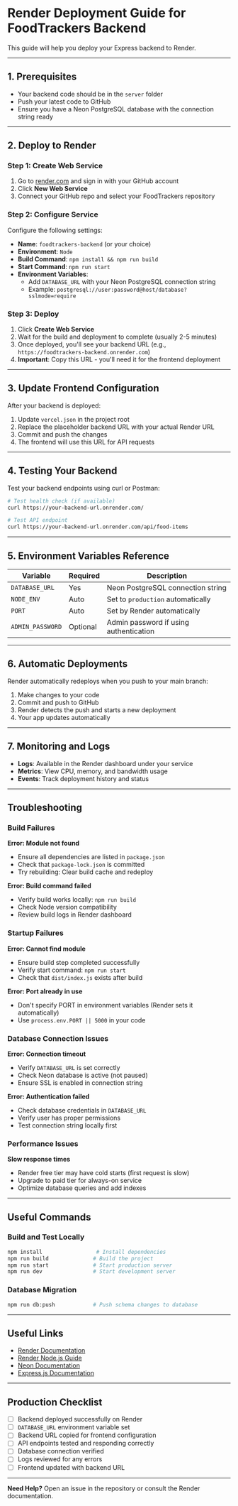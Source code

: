 # Render Deployment Guide for FoodTrackers Backend

This guide will help you deploy your Express backend to Render.

---

## 1. Prerequisites
- Your backend code should be in the `server` folder
- Push your latest code to GitHub
- Ensure you have a Neon PostgreSQL database with the connection string ready

---

## 2. Deploy to Render

### Step 1: Create Web Service
1. Go to [render.com](https://render.com) and sign in with your GitHub account
2. Click **New Web Service**
3. Connect your GitHub repo and select your FoodTrackers repository

### Step 2: Configure Service
Configure the following settings:

- **Name**: `foodtrackers-backend` (or your choice)
- **Environment**: `Node`
- **Build Command**: `npm install && npm run build`
- **Start Command**: `npm run start`
- **Environment Variables**: 
  - Add `DATABASE_URL` with your Neon PostgreSQL connection string
  - Example: `postgresql://user:password@host/database?sslmode=require`

### Step 3: Deploy
1. Click **Create Web Service**
2. Wait for the build and deployment to complete (usually 2-5 minutes)
3. Once deployed, you'll see your backend URL (e.g., `https://foodtrackers-backend.onrender.com`)
4. **Important**: Copy this URL - you'll need it for the frontend deployment

---

## 3. Update Frontend Configuration

After your backend is deployed:

1. Update `vercel.json` in the project root
2. Replace the placeholder backend URL with your actual Render URL
3. Commit and push the changes
4. The frontend will use this URL for API requests

---

## 4. Testing Your Backend

Test your backend endpoints using curl or Postman:

```bash
# Test health check (if available)
curl https://your-backend-url.onrender.com/

# Test API endpoint
curl https://your-backend-url.onrender.com/api/food-items
```

---

## 5. Environment Variables Reference

| Variable | Required | Description |
|----------|----------|-------------|
| `DATABASE_URL` | Yes | Neon PostgreSQL connection string |
| `NODE_ENV` | Auto | Set to `production` automatically |
| `PORT` | Auto | Set by Render automatically |
| `ADMIN_PASSWORD` | Optional | Admin password if using authentication |

---

## 6. Automatic Deployments

Render automatically redeploys when you push to your main branch:

1. Make changes to your code
2. Commit and push to GitHub
3. Render detects the push and starts a new deployment
4. Your app updates automatically

---

## 7. Monitoring and Logs

- **Logs**: Available in the Render dashboard under your service
- **Metrics**: View CPU, memory, and bandwidth usage
- **Events**: Track deployment history and status

---

## Troubleshooting

### Build Failures

**Error: Module not found**
- Ensure all dependencies are listed in `package.json`
- Check that `package-lock.json` is committed
- Try rebuilding: Clear build cache and redeploy

**Error: Build command failed**
- Verify build works locally: `npm run build`
- Check Node version compatibility
- Review build logs in Render dashboard

### Startup Failures

**Error: Cannot find module**
- Ensure build step completed successfully
- Verify start command: `npm run start`
- Check that `dist/index.js` exists after build

**Error: Port already in use**
- Don't specify PORT in environment variables (Render sets it automatically)
- Use `process.env.PORT || 5000` in your code

### Database Connection Issues

**Error: Connection timeout**
- Verify `DATABASE_URL` is set correctly
- Check Neon database is active (not paused)
- Ensure SSL is enabled in connection string

**Error: Authentication failed**
- Check database credentials in `DATABASE_URL`
- Verify user has proper permissions
- Test connection string locally first

### Performance Issues

**Slow response times**
- Render free tier may have cold starts (first request is slow)
- Upgrade to paid tier for always-on service
- Optimize database queries and add indexes

---

## Useful Commands

### Build and Test Locally
```bash
npm install                 # Install dependencies
npm run build              # Build the project
npm run start              # Start production server
npm run dev                # Start development server
```

### Database Migration
```bash
npm run db:push            # Push schema changes to database
```

---

## Useful Links

- [Render Documentation](https://render.com/docs)
- [Render Node.js Guide](https://render.com/docs/deploy-node-express-app)
- [Neon Documentation](https://neon.tech/docs)
- [Express.js Documentation](https://expressjs.com/)

---

## Production Checklist

- [ ] Backend deployed successfully on Render
- [ ] `DATABASE_URL` environment variable set
- [ ] Backend URL copied for frontend configuration
- [ ] API endpoints tested and responding correctly
- [ ] Database connection verified
- [ ] Logs reviewed for any errors
- [ ] Frontend updated with backend URL

---

**Need Help?** Open an issue in the repository or consult the Render documentation.
